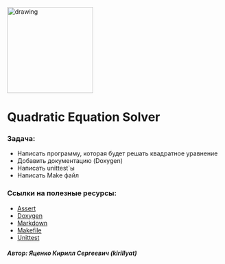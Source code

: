 <img src="http://talisman.ispras.ru/wp-content/uploads/2019/01/logo_RU.jpg" alt="drawing" width="200"/>

# Quadratic Equation Solver

### Задача: 
- Написать программу, которая будет решать квадратное уравнение
- Добавить документацию (Doxygen)
- Написать unittest`ы
- Написать Make файл



### Ссылки на полезные ресурсы:
- [Assert](https://habr.com/ru/post/141080)
- [Doxygen](https://habr.com/ru/post/252101)
- [Markdown](https://github.com/sandino/Markdown-Cheatsheet)
- [Makefile](https://habr.com/ru/post/155201)
- [Unittest](https://habr.com/ru/post/169381)


##### Автор: Яценко Кирилл Сергеевич (kirillyat)
